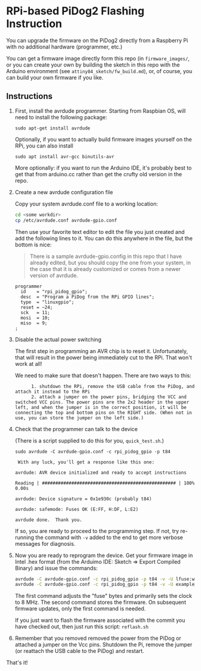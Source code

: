 
# RPi-based PiDog2 Flashing Instruction

You can upgrade the firmware on the PiDog2 directly from a Raspberry Pi with no additional hardware (programmer, etc.)

You can get a firmware image directly form this repo (in `firmware_images/`, or you can create your own by building the sketch in this repo with the Arduino environment  (see `attiny84_sketch/fw_build.md`), or, of course, you can build your own firmware if you like.

## Instructions

1. First, install the avrdude programmer. Starting from Raspbian OS, will need to install the following package:

    `sudo apt-get install avrdude`
    
    Optionally, if you want to actually build firmware images yourself on the RPi, you can also install

    `sudo apt install avr-gcc binutils-avr`

    More optionally: if you want to run the Arduino IDE, it's probably best to get that from arduino.cc rather than get the     crufty old version in the repo.

2. Create a new avrdude configuration file

    Copy your system avrdude.conf file to a working location:

    ```sh
    cd <some workdir>
    cp /etc/avrdude.conf avrdude-gpio.conf
    ```

    Then use your favorite text editor to edit the file you just created and add the following lines to it. You can do this     anywhere in the file, but the bottom is nice:
  
      > There is a sample avrdude-gpio.config in this repo  that I have already edited, but you should copy the one from your system, in the case that it is already customized or comes from a newer version of avrdude.

    ```
    programmer
      id    = "rpi_pidog_gpio";
      desc  = "Program a PiDog from the RPi GPIO lines";
      type  = "linuxgpio";
      reset = ~24;
      sck   = 11;
      mosi  = 10;
      miso  = 9;
    ;
    ```

3. Disable the actual power switching

    The first step in programming an AVR chip is to reset it. Unfortunately, that will result in the power being immediately
    cut to the RPi.  That won't work at all!

    We need to make sure that doesn't happen. There are two ways to this:
     
             1. shutdown the RPi, remove the USB cable from the PiDog, and attach it instead to the RPi
             2. attach a jumper on the power pins, bridging the VCC and switched VCC pins. The power pins are the 2x2 header in the upper left, and when the jumper is in the correct position, it will be connecting the top and bottom pins on the RIGHT side. (When not in use, you can store the jumper on the left side.)


4. Check that the programmer can talk to the device

    (There is a script supplied to do this for you, `quick_test.sh`.)

    ```
    sudo avrdude -C avrdude-gpio.conf -c rpi_pidog_gpio -p t84
    ```
        With any luck, you'll get a response like this one:

    ```
    avrdude: AVR device initialized and ready to accept instructions

    Reading | ################################################## | 100% 0.00s

    avrdude: Device signature = 0x1e930c (probably t84)

    avrdude: safemode: Fuses OK (E:FF, H:DF, L:E2)

    avrdude done.  Thank you.
    ```

    If so, you are ready to proceed to the programming step. If not, try re-running the command with `-v` added to the end to get more verbose messages for diagnosis.

5. Now you are ready to reprogram the device. Get your firmware image in Intel .hex format (from the Arduimo IDE: Sketch => Export Compiled Binary) and issue the commands:

    ```sh
    avrdude -C avrdude-gpio.conf -c rpi_pidog_gpio -p t84 -v -U lfuse:w:0xe2:m -U hfuse:w:0xdf:m -U efuse:w:0xff:m
    avrdude -C avrdude-gpio.conf -c rpi_pidog_gpio -p t84 -v -U example_file.hex 
    ```

    The first command adjusts the "fuse" bytes and primarily sets the clock to 8 MHz. The second command stores the firmware. On subsequent firmware updates, only the first command is needed.

    If you just want to flash the firmware associated with the commit you have checked out, then just run this script:
    `reflash.sh`

 6. Remember that you removed removed the power from the PiDog or attached a jumper on the Vcc pins. Shutdown the Pi, remove the jumper (or reattach the USB cable to the PiDog) and restart.


That's it!


